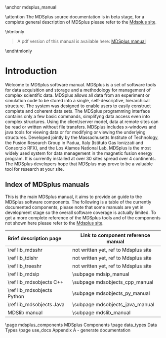 
\anchor mdsplus_manual

\attention 
The MDSplus source documentation is in beta stage, for a complete general
description of MDSplus please refer to the [Mdsplus
site](http://www.mdsplus.org).

\htmlonly 
<blockquote class="doxtable">
<p>A pdf version of this manual is available here: <a href="../docs.pdf">MDSplus manual</a></p>
</blockquote> 
\endhtmlonly


Introduction
============

Welcome to MDSplus software manual. MDSplus is a set of software tools for data
acquisition and storage and a methodology for management of complex scientific
data. MDSplus allows all data from an experiment or simulation code to be
stored into a single, self-descriptive, hierarchical structure. The system was
designed to enable users to easily construct complete and coherent data sets.
The MDSplus programming interface contains only a few basic commands,
simplifyng data access even into complex structures. Using the client/server
model, data at remote sites can be read or written without file transfers.
MDSplus includes x-windows and java tools for viewing data or for modifying or
viewing the underlying structures. Developed jointly by the Massachusetts
Institute of Technology, the Fusion Research Group in Padua, Italy (Istituto
Gas Ionizzati and Consorzio RFX), and the Los Alamos National Lab, MDSplus is
the most widely used system for data management in the magnetic fusion energy
program. It is currently installed at over 30 sites spread over 4 continents.
The MDSplus developers hope that MDSplus may prove to be a valuable tool for
research at your site.


Index of MDSplus manuals
------------------------

This is the main MDSplus manual, it aims to provide an guide to the MDSplus
software components. The following is a table of the currently documented
components, please note that some manuals are yet in development stage so the
overall software coverage is actually limited. To get a more complete reference
of the MDSplus tools and of the components not shown here please refer to the
[Mdsplus site](http://www.mdsplus.org).


| Brief description page     | Link to component reference manual        |
|:---------------------------|-------------------------------------------|
| \ref lib_mdsshr            |     not written yet, ref to Mdsplus site  |
| \ref lib_tdishr            |     not written yet, ref to Mdsplus site  |
| \ref lib_treeshr           |     not written yet, ref to Mdsplus site  |
| \ref lib_mdsip             | \subpage mdsip_manual                     |
| \ref lib_mdsobjects C++    | \subpage mdsobjects_cpp_manual            |
| \ref lib_mdsobjects Python | \subpage mdsobjects_py_manual             |
| \ref lib_mdsobjects Java   | \subpage mdsobjects_java_manual           |
| MDSlib manual              | \subpage mdslib_manual                    |



<!-- ---------------------------------- -->
<!-- This keeps the related pages order -->
<!-- ---------------------------------- -->

\page mdsplus_components MDSplus Components
\page data_types Data Types
\page use_docs Appendix A - generate documentation


   

